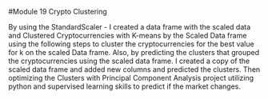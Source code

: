 
#Module 19 Crypto Clustering 


 By using the StandardScaler - I created a data frame with the scaled data and Clustered Cryptocurrencies with K-means by the Scaled Data frame using the following steps to cluster the cryptocurrencies for the best value for k on the scaled Data frame.
Also, by predicting the clusters that grouped the cryptocurrencies using the scaled data frame. I created a copy of the scaled data frame and added new columns and predicted the clusters. Then optimizing the Clusters with Principal Component Analysis project utilizing python and supervised learning skills to predict if the market changes. 

